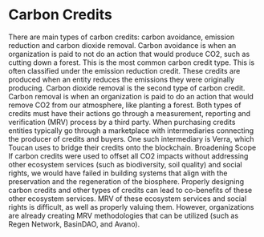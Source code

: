 # Carbon Credits

There are main types of carbon credits: carbon avoidance, emission reduction and carbon dioxide removal. Carbon avoidance is when an organization is paid to not do an action that would produce CO2, such as cutting down a forest. This is the most common carbon credit type. This is often classified under the emission reduction credit. These credits are produced when an entity reduces the emissions they were originally producing. Carbon dioxide removal is the second type of carbon credit. Carbon removal is when an organization is paid to do an action that would remove CO2 from our atmosphere, like planting a forest. Both types of credits must have their actions go through a measurement, reporting and verification (MRV) process by a third party. When purchasing credits entities typically go through a marketplace with intermediaries connecting the producer of credits and buyers. One such intermediary is Verra, which Toucan uses to bridge their credits onto the blockchain. Broadening Scope If carbon credits were used to offset all CO2 impacts without addressing other ecosystem services (such as biodiversity, soil quality) and social rights, we would have failed in building systems that align with the preservation and the regeneration of the biosphere. Properly designing carbon credits and other types of credits can lead to co-benefits of these other ecosystem services. MRV of these ecosystem services and social rights is difficult, as well as properly valuing them. However, organizations are already creating MRV methodologies that can be utilized (such as Regen Network, BasinDAO, and Avano).
